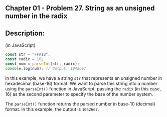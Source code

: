 
## Chapter 01 -  Problem 27. String as an unsigned number in the radix

## Description:

(in JavaScript)

```javascript
const str = "FFA1B";
const radix = 16;
const num = parseInt(str, radix);
console.log(num); // Output: 1042667
```
In this example, we have a string `str` that represents an unsigned number in hexadecimal (base-16) format. We want to parse this string into a number using the `parseInt()` function in JavaScript, passing the `radix` (in this case, 16) as the second parameter to specify the base of the number system.

The `parseInt()` function returns the parsed number in base-10 (decimal) format. In this example, the output is `1042667`.

